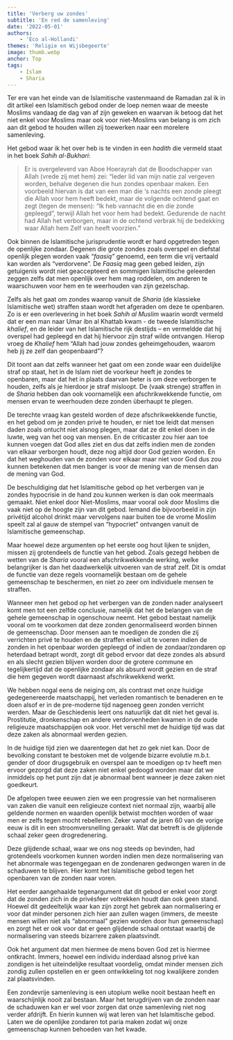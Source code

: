 ```yaml
---
title: 'Verberg uw zondes'
subtitle: 'En red de samenleving'
date: '2022-05-01'
authors:
    - 'Eco al-Hollandi'
themes: 'Religie en Wijsbegeerte'
image: thumb.webp
anchor: Top
tags:
    - Islam
    - Sharia
---
```


Ter ere van het einde van de Islamitische vastenmaand de Ramadan zal ik in dit artikel een Islamitisch gebod onder de loep nemen waar de meeste Moslims vandaag de dag van af zijn geweken en waarvan ik betoog dat het niet enkel voor Moslims maar ook voor niet-Moslims van belang is om zich aan dit gebod te houden willen zij toewerken naar een morelere samenleving.

Het gebod waar ik het over heb is te vinden in een _hadith_ die vermeld staat in het boek _Sahih al-Bukhari_:

>Er is overgeleverd van Aboe Hoerayrah dat de Boodschapper van Allah (vrede zij met hem) zei: “Ieder lid van mijn natie zal vergeven worden, behalve degenen die hun zondes openbaar maken. Een voorbeeld hiervan is dat van een man die ‘s nachts een zonde pleegt die Allah voor hem heeft bedekt, maar de volgende ochtend gaat en zegt (tegen de mensen): “Ik heb vannacht die en die zonde gepleegd”, terwijl Allah het voor hem had bedekt. Gedurende de nacht had Allah het verborgen, maar in de ochtend verbrak hij de bedekking waar Allah hem Zelf van heeft voorzien.”

Ook binnen de Islamitische jurisprudentie wordt er hard opgetreden tegen de openlijke zondaar. Degenen die grote zondes zoals overspel en diefstal openlijk plegen worden vaak _“faasiq”_ genoemd, een term die vrij vertaald kan worden als “verdorvene”. De _Faasiq_ mag geen gebed leiden, zijn getuigenis wordt niet geaccepteerd en sommigen Islamitische geleerden zeggen zelfs dat men openlijk over hem mag roddelen, om anderen te waarschuwen voor hem en te weerhouden van zijn gezelschap.

Zelfs als het gaat om zondes waarop vanuit de _Sharia_ (de klassieke Islamitische wet) straffen staan wordt het afgeraden om deze te openbaren. Zo is er een overlevering in het boek _Sahih al Muslim_ waarin wordt vermeld dat er een man naar Umar ibn al Khattab kwam - de tweede Islamitische _khalief_, en de leider van het Islamitische rijk destijds – en vermeldde dat hij overspel had gepleegd en dat hij hiervoor zijn straf wilde ontvangen. Hierop vroeg de _Khalief_ hem “Allah had jouw zondes geheimgehouden, waarom heb jij ze zelf dan geopenbaard”?

Dit toont aan dat zelfs wanneer het gaat om een zonde waar een duidelijke straf op staat, het in de Islam niet de voorkeur heeft je zondes te openbaren, maar dat het in plaats daarvan beter is om deze verborgen te houden, zelfs als je hierdoor je straf misloopt. De (vaak strenge) straffen in de _Sharia_ hebben dan ook voornamelijk een afschrikwekkende functie, om mensen ervan te weerhouden deze zonden überhaupt te plegen.

De terechte vraag kan gesteld worden of deze afschrikwekkende functie, en het gebod om je zonden privé te houden, er niet toe leidt dat mensen daden zoals ontucht niet alsnog plegen, maar dat ze dit enkel doen in de luwte, weg van het oog van mensen. En de criticaster zou hier aan toe kunnen voegen dat God alles ziet en dus dat zelfs indien men de zonden van elkaar verborgen houdt, deze nog altijd door God gezien worden. En dat het weghouden van de zonden voor elkaar maar niet voor God dus zou kunnen betekenen dat men banger is voor de mening van de mensen dan de mening van God.

De beschuldiging dat het Islamitische gebod op het verbergen van je zondes hypocrisie in de hand zou kunnen werken is dan ook meermaals gemaakt. Niet enkel door Niet-Moslims, maar vooral ook door Moslims die vaak niet op de hoogte zijn van dit gebod. Iemand die bijvoorbeeld in zijn privétijd alcohol drinkt maar vervolgens naar buiten toe de vrome Moslim speelt zal al gauw de stempel van “hypocriet” ontvangen vanuit de Islamitische gemeenschap.

Maar hoewel deze argumenten op het eerste oog hout lijken te snijden, missen zij grotendeels de functie van het gebod. Zoals gezegd hebben de wetten van de _Sharia_ vooral een afschrikwekkende werking, welke belangrijker is dan het daadwerkelijk uitvoeren van de straf zelf. Dit is omdat de functie van deze regels voornamelijk bestaan om de gehele gemeenschap te beschermen, en niet zo zeer om individuele mensen te straffen.

Wanneer men het gebod op het verbergen van de zonden nader analyseert komt men tot een zelfde conclusie, namelijk dat het de belangen van de gehele gemeenschap in ogenschouw neemt. Het gebod bestaat namelijk vooral om te voorkomen dat deze zonden genormaliseerd worden binnen de gemeenschap. Door mensen aan te moedigen de zonden die zij verrichten privé te houden en de straffen enkel uit te voeren indien de zonden in het openbaar worden gepleegd of indien de zondaar/zondaren op heterdaad betrapt wordt, zorgt dit gebod ervoor dat deze zondes als absurd en als slecht gezien blijven worden door de grotere commune en tegelijkertijd dat de openlijke zondaar als absurd wordt gezien en de straf die hem gegeven wordt daarnaast afschrikwekkend werkt.

We hebben nogal eens de neiging om, als contrast met onze huidige gedegenereerde maatschappij, het verleden romantisch te benaderen en te doen alsof er in de pre-moderne tijd nagenoeg geen zonden verricht werden. Maar de Geschiedenis leert ons natuurlijk dat dit niet het geval is. Prostitutie, dronkenschap en andere verdorvenheden kwamen in de oude religieuze maatschappijen ook voor. Het verschil met de huidige tijd was dat deze zaken als abnormaal werden gezien.

In de huidige tijd zien we daarentegen dat het zo gek niet kan. Door de bevolking constant te bestoken met de volgende bizarre evolutie m.b.t. gender of door drugsgebruik en overspel aan te moedigen op tv heeft men ervoor gezorgd dat deze zaken niet enkel gedoogd worden maar dat we inmiddels op het punt zijn dat je abnormaal bent wanneer je deze zaken niet goedkeurt.

De afgelopen twee eeuwen zien we een progressie van het normaliseren van zaken die vanuit een religieuze context niet normaal zijn, waarbij alle geldende normen en waarden openlijk betwist mochten worden of waar men er zelfs tegen mocht rebelleren. Zeker vanaf de jaren 60 van de vorige eeuw is dit in een stroomversnelling geraakt. Wat dat betreft is de glijdende schaal zeker geen drogredenering.

Deze glijdende schaal, waar we ons nog steeds op bevinden, had grotendeels voorkomen kunnen worden indien men deze normalisering van het abnormale was tegengegaan en de zondenaren gedwongen waren in de schaduwen te blijven. Hier komt het Islamitische gebod tegen het openbaren van de zonden naar voren.

Het eerder aangehaalde tegenargument dat dit gebod er enkel voor zorgt dat de zonden zich in de privésfeer voltrekken houdt dan ook geen stand. Hoewel dit gedeeltelijk waar kan zijn zorgt het gebrek aan normalisering er voor dat minder personen zich hier aan zullen wagen (immers, de meeste mensen willen niet als “abnormaal” gezien worden door hun gemeenschap) en zorgt het er ook voor dat er geen glijdende schaal ontstaat waarbij de normalisering van steeds bizarrere zaken plaatsvindt.

Ook het argument dat men hiermee de mens boven God zet is hiermee ontkracht. Immers, hoewel een individu inderdaad alsnog privé kan zondigen is het uiteindelijke resultaat voordelig, omdat minder mensen zich zondig zullen opstellen en er geen ontwikkeling tot nog kwalijkere zonden zal plaatsvinden.

Een zondevrije samenleving is een utopium welke nooit bestaan heeft en waarschijnlijk nooit zal bestaan. Maar het terugdrijven van de zonden naar de schaduwen kan er wel voor zorgen dat onze samenleving niet nog verder afdrijft. En hierin kunnen wij wat leren van het Islamitische gebod. Laten we de openlijke zondaren tot paria maken zodat wij onze gemeenschap kunnen behoeden van het kwade.
